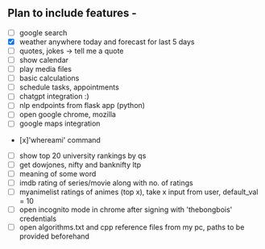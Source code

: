 ## Plan to include features -

- [ ] google search
- [x] weather anywhere today and forecast for last 5 days
- [ ] quotes, jokes -> tell me a quote
- [ ] show calendar
- [ ] play media files
- [ ] basic calculations
- [ ] schedule tasks, appointments
- [ ] chatgpt integration :)
- [ ] nlp endpoints from flask app (python)
- [ ] open google chrome, mozilla
- [ ] google maps integration
- [x]'whereami' command
- [ ] show top 20 university rankings by qs<year>
- [ ] get dowjones, nifty and banknifty ltp
- [ ] meaning of some word
- [ ] imdb rating of series/movie along with no. of ratings
- [ ] myanimelist ratings of animes (top x), take x input from user, default_val = 10
- [ ] open incognito mode in chrome after signing with 'thebongbois' credentials
- [ ] open algorithms.txt and cpp reference files from my pc, paths to be provided beforehand
